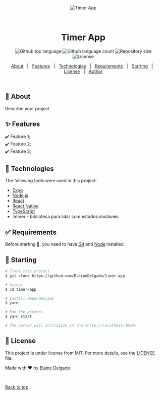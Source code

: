 <div align="center" id="top"> 
  <img src="./.github/app.gif" alt="Timer App" />

  &#xa0;

  <!-- <a href="https://timerapp.netlify.app">Demo</a> -->
</div>

<h1 align="center">Timer App</h1>

<p align="center">
  <img alt="Github top language" src="https://img.shields.io/github/languages/top/ElaineDelgado/timer-app?color=56BEB8">

  <img alt="Github language count" src="https://img.shields.io/github/languages/count/ElaineDelgado/timer-app?color=56BEB8">

  <img alt="Repository size" src="https://img.shields.io/github/repo-size/ElaineDelgado/timer-app?color=56BEB8">

  <img alt="License" src="https://img.shields.io/github/license/ElaineDelgado/timer-app?color=56BEB8">

  <!-- <img alt="Github issues" src="https://img.shields.io/github/issues/ElaineDelgado/timer-app?color=56BEB8" /> -->

  <!-- <img alt="Github forks" src="https://img.shields.io/github/forks/ElaineDelgado/timer-app?color=56BEB8" /> -->

  <!-- <img alt="Github stars" src="https://img.shields.io/github/stars/ElaineDelgado/timer-app?color=56BEB8" /> -->
</p>

<!-- Status -->

<!-- <h4 align="center"> 
	🚧  Timer App 🚀 Under construction...  🚧
</h4> 

<hr> -->

<p align="center">
  <a href="#dart-about">About</a> &#xa0; | &#xa0; 
  <a href="#sparkles-features">Features</a> &#xa0; | &#xa0;
  <a href="#rocket-technologies">Technologies</a> &#xa0; | &#xa0;
  <a href="#white_check_mark-requirements">Requirements</a> &#xa0; | &#xa0;
  <a href="#checkered_flag-starting">Starting</a> &#xa0; | &#xa0;
  <a href="#memo-license">License</a> &#xa0; | &#xa0;
  <a href="https://github.com/ElaineDelgado" target="_blank">Author</a>
</p>

<br>

## :dart: About ##

Describe your project

## :sparkles: Features ##

:heavy_check_mark: Feature 1;\
:heavy_check_mark: Feature 2;\
:heavy_check_mark: Feature 3;

## :rocket: Technologies ##

The following tools were used in this project:

- [Expo](https://expo.io/)
- [Node.js](https://nodejs.org/en/)
- [React](https://pt-br.reactjs.org/)
- [React Native](https://reactnative.dev/)
- [TypeScript](https://www.typescriptlang.org/)
- Immer - biblioteca para lidar com estados imutáveis

## :white_check_mark: Requirements ##

Before starting :checkered_flag:, you need to have [Git](https://git-scm.com) and [Node](https://nodejs.org/en/) installed.

## :checkered_flag: Starting ##

```bash
# Clone this project
$ git clone https://github.com/ElaineDelgado/timer-app

# Access
$ cd timer-app

# Install dependencies
$ yarn

# Run the project
$ yarn start

# The server will initialize in the <http://localhost:3000>
```

## :memo: License ##

This project is under license from MIT. For more details, see the [LICENSE](LICENSE.md) file.


Made with :heart: by <a href="https://github.com/ElaineDelgado" target="_blank">Elaine Delgado</a>

&#xa0;

<a href="#top">Back to top</a>
